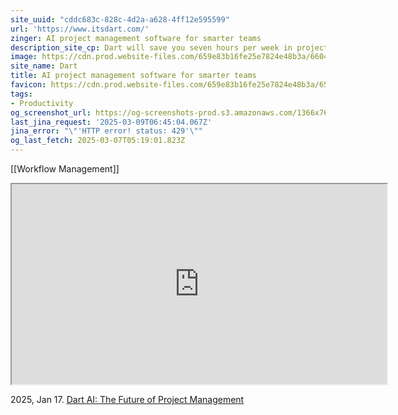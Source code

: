 ```yaml
---
site_uuid: "cddc683c-828c-4d2a-a628-4ff12e595599"
url: 'https://www.itsdart.com/'
zinger: AI project management software for smarter teams
description_site_cp: Dart will save you seven hours per week in project management overhead
image: https://cdn.prod.website-files.com/659e83b16fe25e7824e48b3a/6604a9ac211a7874356f2514_open%20graph.png
site_name: Dart
title: AI project management software for smarter teams
favicon: https://cdn.prod.website-files.com/659e83b16fe25e7824e48b3a/65ce9b2768c10a8152de1df8_favicon.png
tags:
- Productivity
og_screenshot_url: https://og-screenshots-prod.s3.amazonaws.com/1366x768/80/false/48983fdb2c7f075d88429fd6d99983a6ae6d62a04bf0841d32bf7970e25a6dd7.jpeg
last_jina_request: '2025-03-09T06:45:04.067Z'
jina_error: "\"'HTTP error! status: 429'\""
og_last_fetch: 2025-03-07T05:19:01.823Z
---
```



[[Workflow Management]]

<iframe src="https://cdn.prod.website-files.com/659e83b16fe25e7824e48b3a/65cc843254ae25b369d5c3c4_Dart_vid_3_Planning-transcode.mp4" width="600" height="320"></iframe>


2025, Jan 17. [Dart AI: The Future of Project Management](https://youtu.be/Lzn9pu__mbY?si=3fg2_gYXHoJN8AbT)

